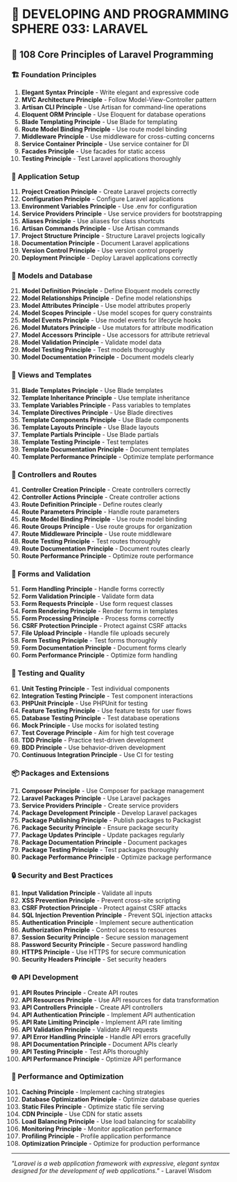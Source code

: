 # 🌟 DEVELOPING AND PROGRAMMING SPHERE 033: LARAVEL

## 🔴 108 Core Principles of Laravel Programming

### 🏗️ Foundation Principles

1. **Elegant Syntax Principle** - Write elegant and expressive code
2. **MVC Architecture Principle** - Follow Model-View-Controller pattern
3. **Artisan CLI Principle** - Use Artisan for command-line operations
4. **Eloquent ORM Principle** - Use Eloquent for database operations
5. **Blade Templating Principle** - Use Blade for templating
6. **Route Model Binding Principle** - Use route model binding
7. **Middleware Principle** - Use middleware for cross-cutting concerns
8. **Service Container Principle** - Use service container for DI
9. **Facades Principle** - Use facades for static access
10. **Testing Principle** - Test Laravel applications thoroughly

### 🎯 Application Setup

11. **Project Creation Principle** - Create Laravel projects correctly
12. **Configuration Principle** - Configure Laravel applications
13. **Environment Variables Principle** - Use .env for configuration
14. **Service Providers Principle** - Use service providers for bootstrapping
15. **Aliases Principle** - Use aliases for class shortcuts
16. **Artisan Commands Principle** - Use Artisan commands
17. **Project Structure Principle** - Structure Laravel projects logically
18. **Documentation Principle** - Document Laravel applications
19. **Version Control Principle** - Use version control properly
20. **Deployment Principle** - Deploy Laravel applications correctly

### 🧮 Models and Database

21. **Model Definition Principle** - Define Eloquent models correctly
22. **Model Relationships Principle** - Define model relationships
23. **Model Attributes Principle** - Use model attributes properly
24. **Model Scopes Principle** - Use model scopes for query constraints
25. **Model Events Principle** - Use model events for lifecycle hooks
26. **Model Mutators Principle** - Use mutators for attribute modification
27. **Model Accessors Principle** - Use accessors for attribute retrieval
28. **Model Validation Principle** - Validate model data
29. **Model Testing Principle** - Test models thoroughly
30. **Model Documentation Principle** - Document models clearly

### 🎨 Views and Templates

31. **Blade Templates Principle** - Use Blade templates
32. **Template Inheritance Principle** - Use template inheritance
33. **Template Variables Principle** - Pass variables to templates
34. **Template Directives Principle** - Use Blade directives
35. **Template Components Principle** - Use Blade components
36. **Template Layouts Principle** - Use Blade layouts
37. **Template Partials Principle** - Use Blade partials
38. **Template Testing Principle** - Test templates
39. **Template Documentation Principle** - Document templates
40. **Template Performance Principle** - Optimize template performance

### 🔧 Controllers and Routes

41. **Controller Creation Principle** - Create controllers correctly
42. **Controller Actions Principle** - Create controller actions
43. **Route Definition Principle** - Define routes clearly
44. **Route Parameters Principle** - Handle route parameters
45. **Route Model Binding Principle** - Use route model binding
46. **Route Groups Principle** - Use route groups for organization
47. **Route Middleware Principle** - Use route middleware
48. **Route Testing Principle** - Test routes thoroughly
49. **Route Documentation Principle** - Document routes clearly
50. **Route Performance Principle** - Optimize route performance

### 🚀 Forms and Validation

51. **Form Handling Principle** - Handle forms correctly
52. **Form Validation Principle** - Validate form data
53. **Form Requests Principle** - Use form request classes
54. **Form Rendering Principle** - Render forms in templates
55. **Form Processing Principle** - Process forms correctly
56. **CSRF Protection Principle** - Protect against CSRF attacks
57. **File Upload Principle** - Handle file uploads securely
58. **Form Testing Principle** - Test forms thoroughly
59. **Form Documentation Principle** - Document forms clearly
60. **Form Performance Principle** - Optimize form handling

### 🧪 Testing and Quality

61. **Unit Testing Principle** - Test individual components
62. **Integration Testing Principle** - Test component interactions
63. **PHPUnit Principle** - Use PHPUnit for testing
64. **Feature Testing Principle** - Use feature tests for user flows
65. **Database Testing Principle** - Test database operations
66. **Mock Principle** - Use mocks for isolated testing
67. **Test Coverage Principle** - Aim for high test coverage
68. **TDD Principle** - Practice test-driven development
69. **BDD Principle** - Use behavior-driven development
70. **Continuous Integration Principle** - Use CI for testing

### 📦 Packages and Extensions

71. **Composer Principle** - Use Composer for package management
72. **Laravel Packages Principle** - Use Laravel packages
73. **Service Providers Principle** - Create service providers
74. **Package Development Principle** - Develop Laravel packages
75. **Package Publishing Principle** - Publish packages to Packagist
76. **Package Security Principle** - Ensure package security
77. **Package Updates Principle** - Update packages regularly
78. **Package Documentation Principle** - Document packages
79. **Package Testing Principle** - Test packages thoroughly
80. **Package Performance Principle** - Optimize package performance

### 🔒 Security and Best Practices

81. **Input Validation Principle** - Validate all inputs
82. **XSS Prevention Principle** - Prevent cross-site scripting
83. **CSRF Protection Principle** - Protect against CSRF attacks
84. **SQL Injection Prevention Principle** - Prevent SQL injection attacks
85. **Authentication Principle** - Implement secure authentication
86. **Authorization Principle** - Control access to resources
87. **Session Security Principle** - Secure session management
88. **Password Security Principle** - Secure password handling
89. **HTTPS Principle** - Use HTTPS for secure communication
90. **Security Headers Principle** - Set security headers

### 🌐 API Development

91. **API Routes Principle** - Create API routes
92. **API Resources Principle** - Use API resources for data transformation
93. **API Controllers Principle** - Create API controllers
94. **API Authentication Principle** - Implement API authentication
95. **API Rate Limiting Principle** - Implement API rate limiting
96. **API Validation Principle** - Validate API requests
97. **API Error Handling Principle** - Handle API errors gracefully
98. **API Documentation Principle** - Document APIs clearly
99. **API Testing Principle** - Test APIs thoroughly
100. **API Performance Principle** - Optimize API performance

### 🚀 Performance and Optimization

101. **Caching Principle** - Implement caching strategies
102. **Database Optimization Principle** - Optimize database queries
103. **Static Files Principle** - Optimize static file serving
104. **CDN Principle** - Use CDN for static assets
105. **Load Balancing Principle** - Use load balancing for scalability
106. **Monitoring Principle** - Monitor application performance
107. **Profiling Principle** - Profile application performance
108. **Optimization Principle** - Optimize for production performance

---

*"Laravel is a web application framework with expressive, elegant syntax designed for the development of web applications."* - Laravel Wisdom



